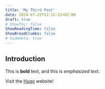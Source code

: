 ```yaml
---
title: 'My Third Post'
date: 2024-07-22T12:15:22+02:00
draft: true
# ShowToc: false
ShowReadingTime: false
ShowBreadCrumbs: false
# hidemeta: true
---
```


## Introduction

This is **bold** text, and this is *emphasized* text.

Visit the [Hugo](https://gohugo.io) website!
